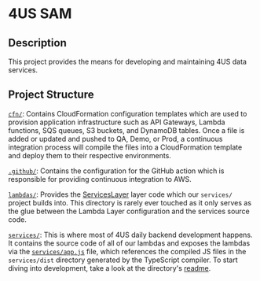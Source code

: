 # 4US SAM

## Description
This project provides the means for developing and maintaining 4US data services.

## Project Structure
[`cfn/`](cfn/): Contains CloudFormation configuration templates which are used to provision application infrastructure such as API Gateways, Lambda functions, SQS queues, S3 buckets, and DynamoDB tables. Once a file is added or updated and pushed to QA, Demo, or Prod, a continuous integration process will compile the files into a CloudFormation template and deploy them to their respective environments.

[`.github/`](.github/): Contains the configuration for the GitHub action which is responsible for providing continuous integration to AWS.

[`lambdas/`](lambdas): Provides the [ServicesLayer](cfn/templates/backend/07_Resources/Lambda/Layer/ServicesLayer.yml) layer code which our `services/` project builds into. This directory is rarely ever touched as it only serves as the glue between the Lambda Layer configuration and the services source code.

[`services/`](services/): This is where most of 4US daily backend development happens. It contains the source code of all of our lambdas and exposes the lambdas via the [`services/app.js`](services/app.js) file, which references the compiled JS files in the `services/dist` directory generated by the TypeScript compiler. To start diving into development, take a look at the directory's [readme](./services/re).